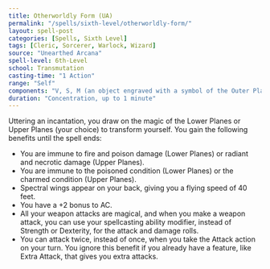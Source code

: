 ```yaml
---
title: Otherworldly Form (UA)
permalink: "/spells/sixth-level/otherworldly-form/"
layout: spell-post
categories: [Spells, Sixth Level]
tags: [Cleric, Sorcerer, Warlock, Wizard]
source: "Unearthed Arcana"
spell-level: 6th-Level
school: Transmutation
casting-time: "1 Action"
range: "Self"
components: "V, S, M (an object engraved with a symbol of the Outer Planes, worth at least 500 gp)"
duration: "Concentration, up to 1 minute"
---
```


Uttering an incantation, you draw on the magic of the Lower Planes or Upper Planes (your choice) to transform yourself. You gain the following benefits until the spell ends:

- You are immune to fire and poison damage (Lower Planes) or radiant and necrotic damage (Upper Planes).
- You are immune to the poisoned condition (Lower Planes) or the charmed condition (Upper Planes).
- Spectral wings appear on your back, giving you a flying speed of 40 feet.
- You have a +2 bonus to AC.
- All your weapon attacks are magical, and when you make a weapon attack, you can use your spellcasting ability modifier, instead of Strength or Dexterity, for the attack and damage rolls.
- You can attack twice, instead of once, when you take the Attack action on your turn. You ignore this benefit if you already have a feature, like Extra Attack, that gives you extra attacks.